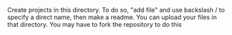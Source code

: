 Create projects in this directory.  To do so, "add file" and use backslash / to specify a direct name, then make a readme.  You can upload your files in that directory.  You may have to fork the repository to do this

